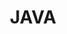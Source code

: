 ---
title: "JAVA"
layout: categories
permalink: /categories/java/
author_profile: true
sidebar_main: true
---